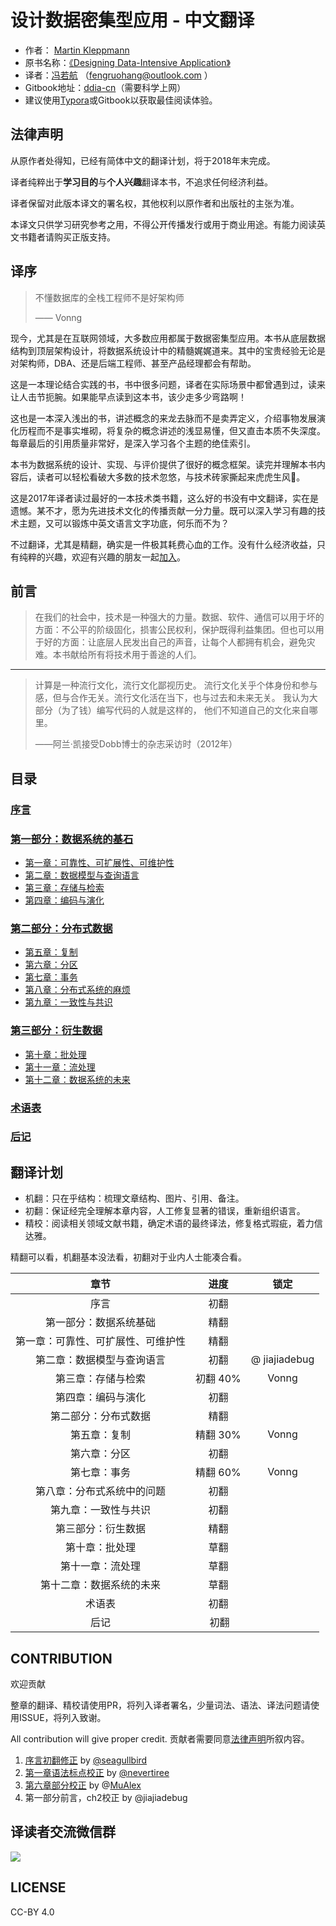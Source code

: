 # 设计数据密集型应用 - 中文翻译 

- 作者： [Martin Kleppmann](https://martin.kleppmann.com)
- 原书名称：[《Designing Data-Intensive Application》](http://shop.oreilly.com/product/0636920032175.do)
- 译者：[冯若航]( http://vonng.com/about) （fengruohang@outlook.com ）
- Gitbook地址：[ddia-cn](https://www.gitbook.com/book/vonng/ddia-cn)（需要科学上网）
- 建议使用[Typora](https://www.typora.io)或Gitbook以获取最佳阅读体验。



## 法律声明

从原作者处得知，已经有简体中文的翻译计划，将于2018年末完成。

译者纯粹出于**学习目的**与**个人兴趣**翻译本书，不追求任何经济利益。

译者保留对此版本译文的署名权，其他权利以原作者和出版社的主张为准。

本译文只供学习研究参考之用，不得公开传播发行或用于商业用途。有能力阅读英文书籍者请购买正版支持。



## 译序

> 不懂数据库的全栈工程师不是好架构师
>
> —— Vonng

现今，尤其是在互联网领域，大多数应用都属于数据密集型应用。本书从底层数据结构到顶层架构设计，将数据系统设计中的精髓娓娓道来。其中的宝贵经验无论是对架构师，DBA、还是后端工程师、甚至产品经理都会有帮助。

这是一本理论结合实践的书，书中很多问题，译者在实际场景中都曾遇到过，读来让人击节扼腕。如果能早点读到这本书，该少走多少弯路啊！

这也是一本深入浅出的书，讲述概念的来龙去脉而不是卖弄定义，介绍事物发展演化历程而不是事实堆砌，将复杂的概念讲述的浅显易懂，但又直击本质不失深度。每章最后的引用质量非常好，是深入学习各个主题的绝佳索引。

本书为数据系统的设计、实现、与评价提供了很好的概念框架。读完并理解本书内容后，读者可以轻松看破大多数的技术忽悠，与技术砖家撕起来虎虎生风🤣。

这是2017年译者读过最好的一本技术类书籍，这么好的书没有中文翻译，实在是遗憾。某不才，愿为先进技术文化的传播贡献一分力量。既可以深入学习有趣的技术主题，又可以锻炼中英文语言文字功底，何乐而不为？

不过翻译，尤其是精翻，确实是一件极其耗费心血的工作。没有什么经济收益，只有纯粹的兴趣，欢迎有兴趣的朋友一起[加入](https://github.com/Vonng/ddia)。



## 前言

> 在我们的社会中，技术是一种强大的力量。数据、软件、通信可以用于坏的方面：不公平的阶级固化，损害公民权利，保护既得利益集团。但也可以用于好的方面：让底层人民发出自己的声音，让每个人都拥有机会，避免灾难。本书献给所有将技术用于善途的人们。

---------

> ​计算是一种流行文化，流行文化鄙视历史。 流行文化关乎个体身份和参与感，但与合作无关。流行文化活在当下，也与过去和未来无关。 我认为大部分（为了钱）编写代码的人就是这样的， 他们不知道自己的文化来自哪里。                         
>
>  ——阿兰·凯接受Dobb博士的杂志采访时（2012年）



## 目录

### [序言](preface.md)

### [第一部分：数据系统的基石](part-i.md)

* [第一章：可靠性、可扩展性、可维护性](ch1.md) 
* [第二章：数据模型与查询语言](ch2.md)
* [第三章：存储与检索](ch3.md) 
* [第四章：编码与演化](ch4.md)

### [第二部分：分布式数据](part-ii.md)

* [第五章：复制](ch5.md) 
* [第六章：分区](ch6.md) 
* [第七章：事务](ch7.md) 
* [第八章：分布式系统的麻烦](ch8.md) 
* [第九章：一致性与共识](ch9.md) 

### [第三部分：衍生数据](part-iii.md)

* [第十章：批处理](ch10.md) 
* [第十一章：流处理](ch11.md) 
* [第十二章：数据系统的未来](ch12.md) 

### [术语表](glossary.md)

### [后记](colophon.md)



## 翻译计划

* 机翻：只在乎结构：梳理文章结构、图片、引用、备注。
* 初翻：保证经完全理解本章内容，人工修复显著的错误，重新组织语言。
* 精校：阅读相关领域文献书籍，确定术语的最终译法，修复格式瑕疵，着力信达雅。

精翻可以看，机翻基本没法看，初翻对于业内人士能凑合看。

|                章节                |   进度   |     锁定      |
| :--------------------------------: | :------: | :-----------: |
|                序言                |   初翻   |               |
|       第一部分：数据系统基础       |   精翻   |               |
| 第一章：可靠性、可扩展性、可维护性 |   精翻   |               |
|     第二章：数据模型与查询语言     |   初翻   | @ jiajiadebug |
|         第三章：存储与检索         | 初翻 40% |     Vonng     |
|         第四章：编码与演化         |   初翻   |               |
|        第二部分：分布式数据        |   精翻   |               |
|            第五章：复制            | 精翻 30% |     Vonng     |
|            第六章：分区            |   初翻   |               |
|            第七章：事务            | 精翻 60% |     Vonng     |
|     第八章：分布式系统中的问题     |   初翻   |               |
|        第九章：一致性与共识        |   初翻   |               |
|         第三部分：衍生数据         |   精翻   |               |
|           第十章：批处理           |   草翻   |               |
|          第十一章：流处理          |   草翻   |               |
|      第十二章：数据系统的未来      |   草翻   |               |
|               术语表               |   初翻   |               |
|                后记                |   初翻   |               |



## CONTRIBUTION

欢迎贡献

整章的翻译、精校请使用PR，将列入译者署名，少量词法、语法、译法问题请使用ISSUE，将列入致谢。

All contribution will give proper credit. 贡献者需要同意[法律声明](#法律声明)所叙内容。

1. [序言初翻修正](https://github.com/Vonng/ddia/commit/afb5edab55c62ed23474149f229677e3b42dfc2c) by [@seagullbird](https://github.com/Vonng/ddia/commits?author=seagullbird)
2. [第一章语法标点校正](https://github.com/Vonng/ddia/commit/973b12cd8f8fcdf4852f1eb1649ddd9d187e3644) by [@nevertiree](https://github.com/Vonng/ddia/commits?author=nevertiree)
3. [第六章部分校正](https://github.com/Vonng/ddia/commit/d4eb0852c0ec1e93c8aacc496c80b915bb1e6d48) by @[MuAlex](https://github.com/Vonng/ddia/commits?author=MuAlex) 
4. 第一部分前言，ch2校正 by @jiajiadebug



## 译读者交流微信群

![](img/ddia-wexin.JPG)



## LICENSE

CC-BY 4.0
